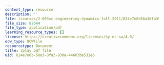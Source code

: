 ```yaml
---
content_type: resource
description: ''
file: /courses/2-003sc-engineering-dynamics-fall-2011/824e7e0b58a38fa3930e44603ba531e6_tm51lwadMOc.pdf
file_size: 82644
file_type: application/pdf
learning_resource_types: []
license: https://creativecommons.org/licenses/by-nc-sa/4.0/
ocw_type: OCWFile
resourcetype: Document
title: 3play pdf file
uid: 824e7e0b-58a3-8fa3-930e-44603ba531e6
---
```


